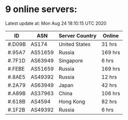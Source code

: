 # 9 online servers:

Latest update at: Mon Aug 24 18:10:15 UTC 2020

| ID | ASN | Server Country | Online |
| -- | --- | -------------- | ------ |
| #.D09B | AS174 | United States | 31 hrs |
| #.95A7 | AS51659 | Russia | 169 hrs |
| #.7F1D | AS63949 | Singapore | 6 hrs |
| #.FEBE | AS51659 | Russia | 169 hrs |
| #.8AE5 | AS49392 | Russia | 12 hrs |
| #.2A79 | AS63949 | Japan | 42 hrs |
| #.A89B | AS37963 | China | 106 hrs |
| #.618B | AS4594 | Hong Kong | 82 hrs |
| #.1F2B | AS49392 | Russia | 6 hrs |

